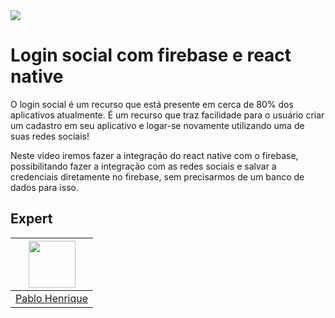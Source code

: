 <img src="https://storage.googleapis.com/golden-wind/experts-club/capa-github.svg" />

# Login social com firebase e react native 

O login social é um recurso que está presente em cerca de 80% dos aplicativos atualmente. É um recurso que traz facilidade para o usuário criar 
um cadastro em seu aplicativo e logar-se novamente utilizando uma de suas redes sociais!

Neste video iremos fazer a integração do react native com o firebase, possibilitando fazer a integração com as redes sociais e salvar a credenciais 
diretamente no firebase, sem precisarmos de um banco de dados para isso.

## Expert

| [<img src="https://avatars.githubusercontent.com/u/45184516?v=4" width="75px;"/>](https://github.com/pablohdev) |
| :-: |
|[Pablo Henrique](https://github.com/pablohdev)|
